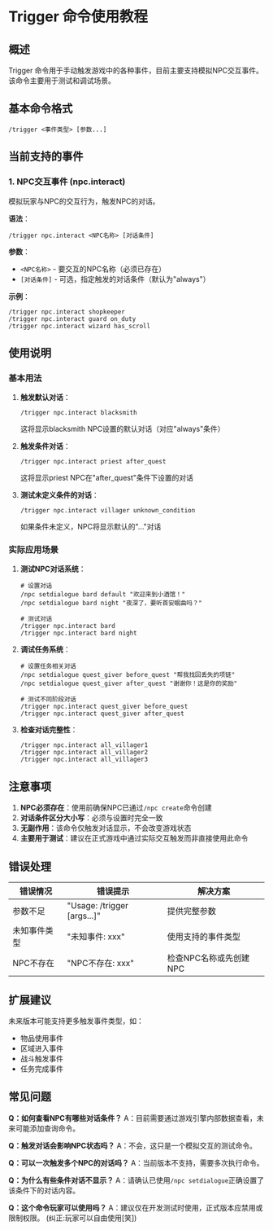 # Trigger 命令使用教程

## 概述

Trigger 命令用于手动触发游戏中的各种事件，目前主要支持模拟NPC交互事件。该命令主要用于测试和调试场景。

## 基本命令格式

```
/trigger <事件类型> [参数...]
```

## 当前支持的事件

### 1. NPC交互事件 (npc.interact)

模拟玩家与NPC的交互行为，触发NPC的对话。

**语法**：
```
/trigger npc.interact <NPC名称> [对话条件]
```

**参数**：
- `<NPC名称>` - 要交互的NPC名称（必须已存在）
- `[对话条件]` - 可选，指定触发的对话条件（默认为"always"）

**示例**：
```
/trigger npc.interact shopkeeper
/trigger npc.interact guard on_duty
/trigger npc.interact wizard has_scroll
```

## 使用说明

### 基本用法

1. **触发默认对话**：
   ```
   /trigger npc.interact blacksmith
   ```
   这将显示blacksmith NPC设置的默认对话（对应"always"条件）

2. **触发条件对话**：
   ```
   /trigger npc.interact priest after_quest
   ```
   这将显示priest NPC在"after_quest"条件下设置的对话

3. **测试未定义条件的对话**：
   ```
   /trigger npc.interact villager unknown_condition
   ```
   如果条件未定义，NPC将显示默认的"..."对话

### 实际应用场景

1. **测试NPC对话系统**：
   ```
   # 设置对话
   /npc setdialogue bard default "欢迎来到小酒馆！"
   /npc setdialogue bard night "夜深了，要听首安眠曲吗？"
   
   # 测试对话
   /trigger npc.interact bard
   /trigger npc.interact bard night
   ```

2. **调试任务系统**：
   ```
   # 设置任务相关对话
   /npc setdialogue quest_giver before_quest "帮我找回丢失的项链"
   /npc setdialogue quest_giver after_quest "谢谢你！这是你的奖励"
   
   # 测试不同阶段对话
   /trigger npc.interact quest_giver before_quest
   /trigger npc.interact quest_giver after_quest
   ```

3. **检查对话完整性**：
   ```
   /trigger npc.interact all_villager1
   /trigger npc.interact all_villager2
   /trigger npc.interact all_villager3
   ```

## 注意事项

1. **NPC必须存在**：使用前确保NPC已通过`/npc create`命令创建
2. **对话条件区分大小写**：必须与设置时完全一致
3. **无副作用**：该命令仅触发对话显示，不会改变游戏状态
4. **主要用于测试**：建议在正式游戏中通过实际交互触发而非直接使用此命令

## 错误处理

| 错误情况 | 错误提示 | 解决方案 |
|----------|----------|----------|
| 参数不足 | "Usage: /trigger <event> [args...]" | 提供完整参数 |
| 未知事件类型 | "未知事件: xxx" | 使用支持的事件类型 |
| NPC不存在 | "NPC不存在: xxx" | 检查NPC名称或先创建NPC |

## 扩展建议

未来版本可能支持更多触发事件类型，如：
- 物品使用事件
- 区域进入事件
- 战斗触发事件
- 任务完成事件

## 常见问题

**Q：如何查看NPC有哪些对话条件？**
A：目前需要通过游戏引擎内部数据查看，未来可能添加查询命令。

**Q：触发对话会影响NPC状态吗？**
A：不会，这只是一个模拟交互的测试命令。

**Q：可以一次触发多个NPC的对话吗？**
A：当前版本不支持，需要多次执行命令。

**Q：为什么有些条件对话不显示？**
A：请确认已使用`/npc setdialogue`正确设置了该条件下的对话内容。

**Q：这个命令玩家可以使用吗？**
A：建议仅在开发测试时使用，正式版本应禁用或限制权限。
(纠正:玩家可以自由使用\[笑\])